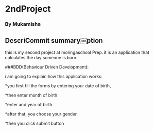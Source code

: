 # 2ndProject
### By Mukamisha
## DescriCommit summary￼ption
this is my second project at moringaschool Prep. it is an application that calculates the day someone is born.

###BDD(Behaviour Driven Development):

i am going to explain how this application works:

*you first fill the forms by entering your date of birth,

*then enter month of birth 

*enter and year of birth

*after that, you choose your gender.

*then you click submit button
